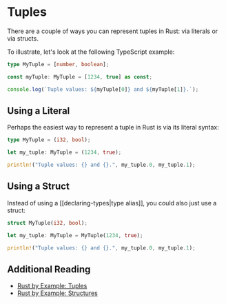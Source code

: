 # Tuples

There are a couple of ways you can represent tuples in Rust: via literals or via structs. 

To illustrate, let's look at the following TypeScript example:

```typescript
type MyTuple = [number, boolean];

const myTuple: MyTuple = [1234, true] as const;

console.log(`Tuple values: ${myTuple[0]} and ${myTuple[1]}.`);
```

## Using a Literal

Perhaps the easiest way to represent a tuple in Rust is via its literal syntax:

```rust
type MyTuple = (i32, bool);

let my_tuple: MyTuple = (1234, true);

println!("Tuple values: {} and {}.", my_tuple.0, my_tuple.1);
```

## Using a Struct

Instead of using a [[declaring-types|type alias]], you could also just use a struct:

```rust
struct MyTuple(i32, bool);

let my_tuple: MyTuple = MyTuple(1234, true);

println!("Tuple values: {} and {}.", my_tuple.0, my_tuple.1);
```

## Additional Reading

- [Rust by Example: Tuples](https://doc.rust-lang.org/rust-by-example/primitives/tuples.html)
- [Rust by Example: Structures](https://doc.rust-lang.org/rust-by-example/custom_types/structs.html)